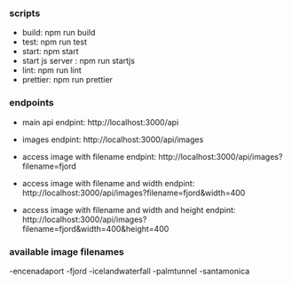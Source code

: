 ### scripts

- build: npm run build
- test: npm run test
- start: npm start
- start js server : npm run startjs
- lint: npm run lint
- prettier: npm run prettier

### endpoints

- main api endpint: http://localhost:3000/api

- images endpint: http://localhost:3000/api/images

- access image with filename endpint: http://localhost:3000/api/images?filename=fjord

- access image with filename and width endpint: http://localhost:3000/api/images?filename=fjord&width=400

- access image with filename and width and height endpint: http://localhost:3000/api/images?filename=fjord&width=400&height=400

### available image filenames

-encenadaport
-fjord
-icelandwaterfall
-palmtunnel
-santamonica

